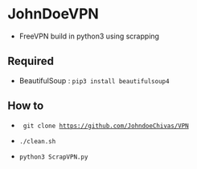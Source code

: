 # JohnDoeVPN


* FreeVPN build in python3 using scrapping


## Required 


* BeautifulSoup : <code>pip3 install beautifulsoup4</code>


## How to 

* <code> git clone https://github.com/JohndoeChivas/VPN </code>

* <code>./clean.sh</code>

* <code>python3 ScrapVPN.py </code>
